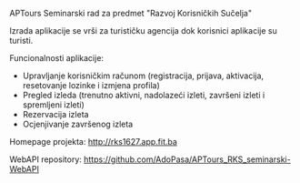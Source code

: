 APTours
Seminarski rad za predmet "Razvoj Korisničkih Sučelja"

Izrada aplikacije se vrši za turističku agencija dok korisnici aplikacije su turisti. 

Funcionalnosti aplikacije:

* Upravljanje korisničkim računom (registracija, prijava, aktivacija, resetovanje lozinke i izmjena profila)
* Pregled izleda (trenutno aktivni, nadolazeći izleti, završeni izleti i spremljeni izleti)
* Rezervacija izleta
* Ocjenjivanje završenog izleta

Homepage projekta: http://rks1627.app.fit.ba

WebAPI repository: https://github.com/AdoPasa/APTours_RKS_seminarski-WebAPI
